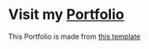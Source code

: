 # Visit my [Portfolio](https://my-portfolio-nu-eight-27.vercel.app/)

This Portfolio is made from [this template](https://github.com/dillionverma/portfolio)
